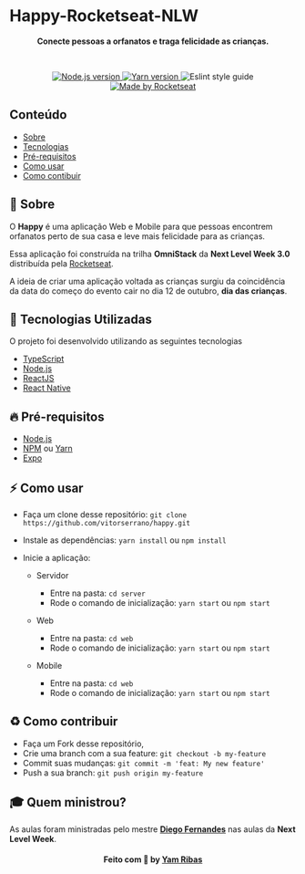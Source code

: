 <h1> Happy-Rocketseat-NLW </h1>

<p align="center">
  <b>Conecte pessoas a orfanatos e traga felicidade as crianças.</b>
</p>

<br />

<p align="center">
  <a href="https://nodejs.org/en/" target="_blank">
    <img alt="Node.js version" src="https://img.shields.io/badge/node-v12.18.0-brightgreen">
  </a>
  <a href="https://yarnpkg.com/" target="_blank">
    <img alt="Yarn version" src="https://img.shields.io/badge/yarn-v1.22.4-blue%20">
  </a>
  <a>
    <img alt="Eslint style guide" src="https://img.shields.io/badge/eslint-airbnb-red">
  </a>
  <a href="https://rocketseat.com.br/" target="_blank">
    <img alt="Made by Rocketseat" src="https://img.shields.io/badge/made%20by-Rocketseat-%2300c7c7">
  </a>
</p>

## Conteúdo

- [Sobre](#sobre)
- [Tecnologias](#tecnologias-utilizadas)
- [Pré-requisitos](#pre-requisitos)
- [Como usar](#como-usar)
- [Como contibuir](#como-contribuir)

<a id="sobre"></a>

## :bookmark: Sobre

O <strong>Happy</strong> é uma aplicação Web e Mobile para que pessoas encontrem orfanatos perto de sua casa e leve mais felicidade para as crianças.

Essa aplicação foi construída na trilha <strong>OmniStack</strong> da <strong>Next Level Week 3.0</strong> distribuída pela [Rocketseat](https://rocketseat.com.br/).

A ideia de criar uma aplicação voltada as crianças surgiu da coincidência da data do começo do evento cair no dia 12 de outubro, **dia das crianças**.

<a id="tecnologias-utilizadas"></a>

## :rocket: Tecnologias Utilizadas

O projeto foi desenvolvido utilizando as seguintes tecnologias

- [TypeScript](https://www.typescriptlang.org/)
- [Node.js](https://nodejs.org/en/)
- [ReactJS](https://reactjs.org/)
- [React Native](https://reactnative.dev/)

<a id="pre-requisitos"></a>

## :fire: **Pré-requisitos**

- [Node.js](https://nodejs.org/en/)
- [NPM](https://www.npmjs.com/) ou [Yarn](https://yarnpkg.com/)
- [Expo](https://expo.io/)

<a id="como-usar"></a>

## :zap: Como usar

- Faça um clone desse repositório: `git clone https://github.com/vitorserrano/happy.git`
- Instale as dependências: `yarn install` ou `npm install`
- Inicie a aplicação:

  - Servidor

    - Entre na pasta: `cd server`
    - Rode o comando de inicialização: `yarn start` ou `npm start`

  - Web

    - Entre na pasta: `cd web`
    - Rode o comando de inicialização: `yarn start` ou `npm start`

  - Mobile
    - Entre na pasta: `cd web`
    - Rode o comando de inicialização: `yarn start` ou `npm start`

<a id="como-contribuir"></a>

## :recycle: Como contribuir

- Faça um Fork desse repositório,
- Crie uma branch com a sua feature: `git checkout -b my-feature`
- Commit suas mudanças: `git commit -m 'feat: My new feature'`
- Push a sua branch: `git push origin my-feature`

## :mortar_board: Quem ministrou?

As aulas foram ministradas pelo mestre **[Diego Fernandes](https://github.com/diego3g)** nas aulas da **Next Level Week**.


<h4 align="center">
    Feito com 💜 by <a href="https://www.linkedin.com/in/yam-ribas-90355a176" target="_blank">Yam Ribas</a>
</h4>
